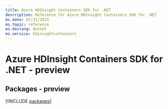 ```yaml
---
title: Azure HDInsight Containers SDK for .NET
description: Reference for Azure HDInsight Containers SDK for .NET
ms.date: 07/31/2025
ms.topic: reference
ms.devlang: dotnet
ms.service: hdinsightcontainers
---
```

# Azure HDInsight Containers SDK for .NET - preview
## Packages - preview
[!INCLUDE [packages](hdinsight-containers-index.md)]